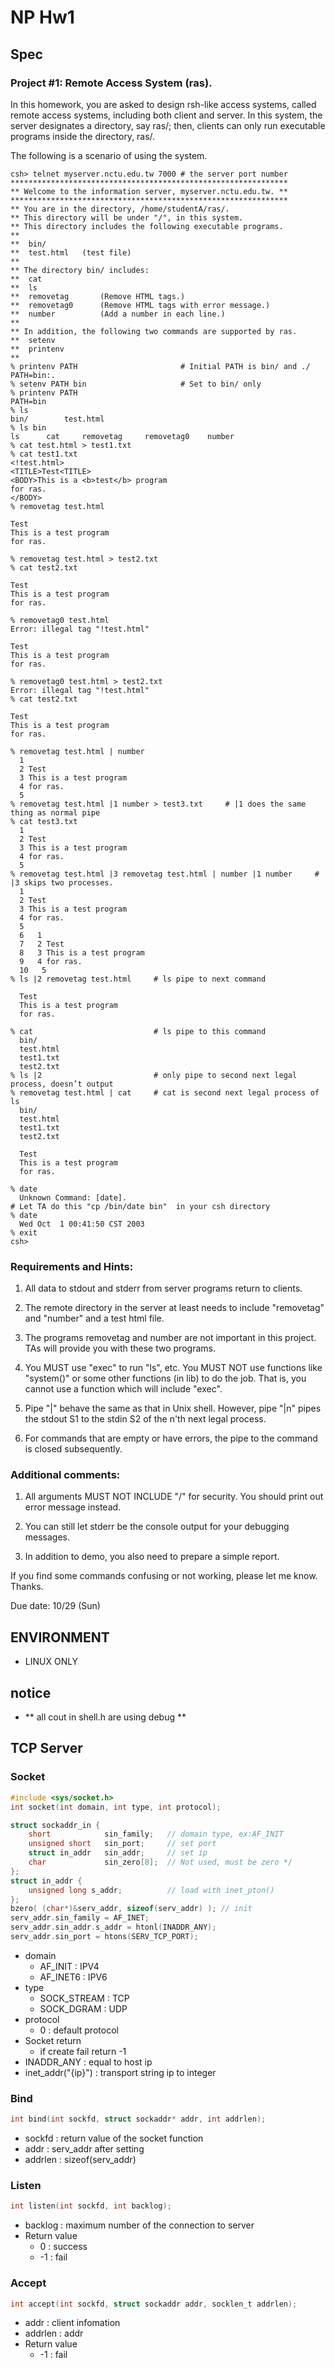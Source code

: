 # NP Hw1 #

## Spec ##

### Project #1: Remote Access System (ras). 

In this homework, you are asked to design rsh-like access systems,
called remote access systems, including both 
client and server.  In this system, the server designates a directory, 
say ras/; then, clients can only run executable programs inside the 
directory, ras/.  

The following is a scenario of using the system.

```
csh> telnet myserver.nctu.edu.tw 7000 # the server port number 
**************************************************************
** Welcome to the information server, myserver.nctu.edu.tw. **
**************************************************************
** You are in the directory, /home/studentA/ras/.
** This directory will be under "/", in this system.  
** This directory includes the following executable programs. 
** 
**	bin/
**	test.html	(test file)
**
** The directory bin/ includes: 
**	cat
**	ls
**	removetag		(Remove HTML tags.)
**	removetag0		(Remove HTML tags with error message.)
**	number  		(Add a number in each line.)
**
** In addition, the following two commands are supported by ras. 
**	setenv	
**	printenv	
** 
% printenv PATH                       # Initial PATH is bin/ and ./
PATH=bin:.
% setenv PATH bin                     # Set to bin/ only
% printenv PATH
PATH=bin
% ls
bin/		test.html
% ls bin
ls		cat		removetag     removetag0    number
% cat test.html > test1.txt
% cat test1.txt
<!test.html>
<TITLE>Test<TITLE>
<BODY>This is a <b>test</b> program
for ras.
</BODY>
% removetag test.html

Test 
This is a test program
for ras.

% removetag test.html > test2.txt
% cat test2.txt

Test 
This is a test program
for ras.

% removetag0 test.html
Error: illegal tag "!test.html"

Test 
This is a test program
for ras.

% removetag0 test.html > test2.txt
Error: illegal tag "!test.html"
% cat test2.txt

Test 
This is a test program
for ras.

% removetag test.html | number
  1 
  2 Test 
  3 This is a test program
  4 for ras.
  5 
% removetag test.html |1 number > test3.txt		# |1 does the same thing as normal pipe
% cat test3.txt
  1 
  2 Test 
  3 This is a test program
  4 for ras.
  5 
% removetag test.html |3 removetag test.html | number |1 number		# |3 skips two processes. 
  1 
  2	Test 
  3	This is a test program
  4	for ras.
  5
  6   1 
  7   2	Test 
  8   3	This is a test program
  9   4	for ras.
  10   5 
% ls |2 removetag test.html		# ls pipe to next command
  
  Test 
  This is a test program
  for ras.

% cat							# ls pipe to this command
  bin/
  test.html
  test1.txt
  test2.txt
% ls |2							# only pipe to second next legal process, doesn’t output
% removetag test.html | cat		# cat is second next legal process of ls
  bin/
  test.html
  test1.txt
  test2.txt
  
  Test 
  This is a test program
  for ras.

% date
  Unknown Command: [date].
# Let TA do this "cp /bin/date bin"  in your csh directory
% date
  Wed Oct  1 00:41:50 CST 2003
% exit
csh> 
```

### Requirements and Hints: 

1. All data to stdout and stderr from server programs return to
clients.

2. The remote directory in the server at least needs to include
"removetag" and "number" and a test html file.  

3. The programs removetag and number are not important in this project. 
TAs will provide you with these two programs. 

4. You MUST use "exec" to run "ls", etc.  You MUST NOT use functions 
   like "system()" or some other functions (in lib) to do the job.
   That is, you cannot use a function which will include "exec".  

5. Pipe "|" behave the same as that in Unix shell. However, pipe "|n" 
   pipes the stdout S1 to the stdin S2 of the n'th next legal process. 

6. For commands that are empty or have errors, the pipe to the command is closed
   subsequently.  

### Additional comments: 

1. All arguments MUST NOT INCLUDE "/" for security.
   You should print out error message instead.

2. You can still let stderr be the console output for your debugging messages. 

3. In addition to demo, you also need to prepare a simple report.

If you find some commands confusing or not working, please let me
know. Thanks.

Due date: 10/29 (Sun)


## ENVIRONMENT ##
* LINUX ONLY 

## notice ## 
* ** all cout in shell.h are using debug **

## TCP Server ##
### Socket ###
```C
#include <sys/socket.h>
int socket(int domain, int type, int protocol);

struct sockaddr_in {
    short            sin_family;   // domain type, ex:AF_INIT
    unsigned short   sin_port;     // set port
    struct in_addr   sin_addr;     // set ip
    char             sin_zero[8];  // Not used, must be zero */
};
struct in_addr {
    unsigned long s_addr;          // load with inet_pton()
};
bzero( (char*)&serv_addr, sizeof(serv_addr) ); // init
serv_addr.sin_family = AF_INET;
serv_addr.sin_addr.s_addr = htonl(INADDR_ANY);
serv_addr.sin_port = htons(SERV_TCP_PORT);
```

* domain
	* AF_INIT : IPV4
	* AF_INET6 : IPV6
* type 
	* SOCK_STREAM : TCP
	* SOCK_DGRAM : UDP
* protocol 
	* 0 : default protocol
* Socket return 
	* if create fail return -1
* INADDR_ANY : equal to  host ip
* inet_addr("{ip}") : transport string ip to integer

### Bind ###
```C
int bind(int sockfd, struct sockaddr* addr, int addrlen);
```

* sockfd : return value of the socket function
* addr : serv_addr after setting 
* addrlen : sizeof(serv_addr)

### Listen ###
```C
int listen(int sockfd, int backlog);
```
* backlog : maximum number of the connection to server
* Return value
	* 0 : success
	* -1 : fail
	
### Accept ###
```C
int accept(int sockfd, struct sockaddr addr, socklen_t addrlen);
```
* addr : client infomation
* addrlen : addr
* Return value
	* -1 : fail
	
